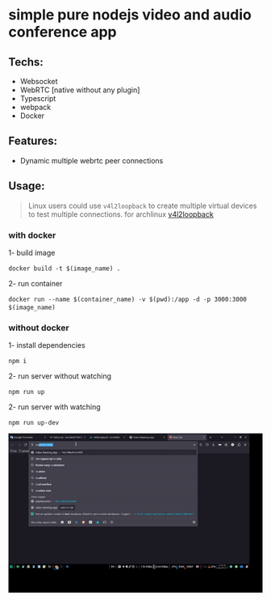 # simple pure nodejs video and audio conference app

## Techs:

- Websocket
- WebRTC [native without any plugin]
- Typescript
- webpack
- Docker

## Features:

- Dynamic multiple webrtc peer connections

## Usage:
> Linux users could use `v4l2loopback` to create multiple virtual devices to test multiple connections.
> for archlinux [v4l2loopback](https://wiki.archlinux.org/title/V4l2loopback)

### with docker

1- build image
```console
docker build -t $(image_name) .
```
2- run container
```console
docker run --name $(container_name) -v $(pwd):/app -d -p 3000:3000 $(image_name)
```

### without docker

1- install dependencies
```console
npm i
```
2- run server without watching
```console
npm run up
```
2- run server with watching
```console
npm run up-dev
```

<img src="preview.gif" width="600"/>
